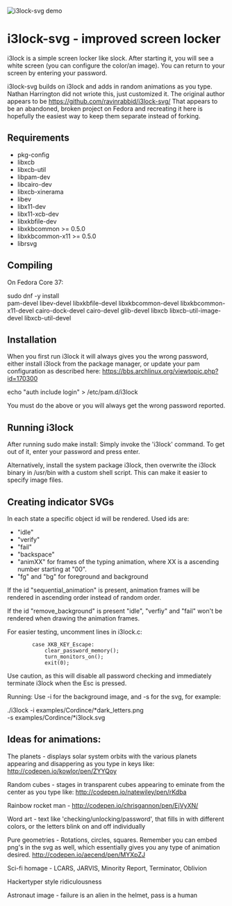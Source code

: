 
![i3lock-svg demo](/components/Cordince_Logo/cordince_example.gif "i3lock-svg demo")


i3lock-svg - improved screen locker
===============================
i3lock is a simple screen locker like slock. After starting it, you will
see a white screen (you can configure the color/an image). You can return
to your screen by entering your password.

i3lock-svg builds on i3lock and adds in random animations as you type.  Nathan Harrington did not wriote this, just customized it. The original author appears to be https://github.com/ravinrabbid/i3lock-svg/  That appears to be an abandoned, broken project on Fedora and recreating it here is hopefully the easiest way to keep them separate instead of forking.


Requirements
------------
- pkg-config
- libxcb
- libxcb-util
- libpam-dev
- libcairo-dev
- libxcb-xinerama
- libev
- libx11-dev
- libx11-xcb-dev
- libxkbfile-dev
- libxkbcommon >= 0.5.0
- libxkbcommon-x11 >= 0.5.0
- librsvg

Compiling
---------
On Fedora Core 37:

sudo dnf -y install \
pam-devel libev-devel libxkbfile-devel libxkbcommon-devel libxkbcommon-x11-devel cairo-dock-devel cairo-devel glib-devel libxcb libxcb-util-image-devel libxcb-util-devel


Installation
----------------------
When you first run i3lock it will always gives you the wrong password,
either install i3lock from the package manager, or update your pam
configuration as described here:
https://bbs.archlinux.org/viewtopic.php?id=170300

echo "auth include login" > /etc/pam.d/i3lock 

You must do the above or you will always get the wrong password
reported.


Running i3lock
-------------
After running sudo make install:
Simply invoke the 'i3lock' command. To get out of it, enter your password and
press enter.

Alternatively, install the system package i3lock, then overwrite the i3lock binary in /usr/bin with a custom shell script. This can make it easier to specify image files. 

Creating indicator SVGs
-----------------------
In each state a specific object id will be rendered. Used ids are:
- "idle"
- "verify"
- "fail"
- "backspace"
- "animXX" for frames of the typing animation, where XX is a ascending number
  starting at "00".
- "fg" and "bg" for foreground and background

If the id "sequential_animation" is present, animation frames will be
rendered in ascending order instead of random order.

If the id "remove_background" is present "idle", "verfiy" and "fail"
won't be rendered when drawing the animation frames.

For easier testing, uncomment lines in i3lock.c:
```
        case XKB_KEY_Escape:
            clear_password_memory();
            turn_monitors_on();
            exit(0);
```

Use caution, as this will disable all password checking and immediately
terminate i3lock when the Esc is pressed.

Running: Use -i for the background image, and -s for the svg, for
example:

./i3lock -i examples/Cordince/*dark_letters.png \
         -s examples/Cordince/*i3lock.svg 

Ideas for animations:
--------------------
The planets - displays solar system orbits with the various planets
appearing and disappering as you type in keys like:
    http://codepen.io/kowlor/pen/ZYYQoy

Random cubes - stages in transparent cubes appearing to eminate from the
center as you type like:
    http://codepen.io/natewiley/pen/rKdba

Rainbow rocket man - 
    http://codepen.io/chrisgannon/pen/EjVyXN/

Word art - text like 'checking/unlocking/password', that fills in with
    different colors, or the letters blink on and off individually

Pure geometries - Rotations, circles, squares. Remember you can embed
    png's in the svg as well, which essentially gives you any type of
    animation desired.
    http://codepen.io/aecend/pen/MYXpZJ

Sci-fi homage - LCARS, JARVIS, Minority Report, Terminator, Oblivion

Hackertyper style ridiculousness

Astronaut image - failure is an alien in the helmet, pass is a human
